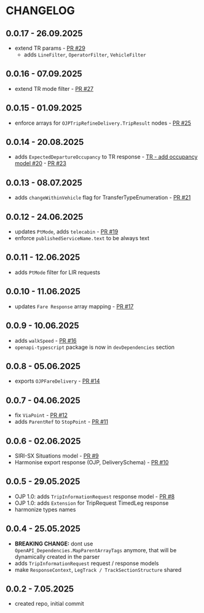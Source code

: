 # CHANGELOG

## 0.0.17 - 26.09.2025
- extend TR params - [PR #29](https://github.com/openTdataCH/ojp-shared-types/pull/29)
    - adds `LineFilter`, `OperatorFilter`, `VehicleFilter`

## 0.0.16 - 07.09.2025
- extend TR mode filter - [PR #27](https://github.com/openTdataCH/ojp-shared-types/pull/27)

## 0.0.15 - 01.09.2025
- enforce arrays for `OJPTripRefineDelivery.TripResult` nodes - [PR #25](https://github.com/openTdataCH/ojp-shared-types/pull/25)

## 0.0.14 - 20.08.2025
- adds `ExpectedDepartureOccupancy` to TR response - [TR - add occupancy model #20](https://github.com/openTdataCH/ojp-shared-types/issues/20) - [PR #23](https://github.com/openTdataCH/ojp-shared-types/pull/23)

## 0.0.13 - 08.07.2025
- adds `changeWithinVehicle` flag for TransferTypeEnumeration - [PR #21](https://github.com/openTdataCH/ojp-shared-types/pull/21)

## 0.0.12 - 24.06.2025
- updates `PtMode`, adds `telecabin` - [PR #19](https://github.com/openTdataCH/ojp-shared-types/pull/19)
- enforce `publishedServiceName.text` to be always text

## 0.0.11 - 12.06.2025
- adds `PtMode` filter for LIR requests

## 0.0.10 - 11.06.2025
- updates `Fare Response` array mapping - [PR #17](https://github.com/openTdataCH/ojp-shared-types/pull/17)

## 0.0.9 - 10.06.2025
- adds `walkSpeed` - [PR #16](https://github.com/openTdataCH/ojp-shared-types/pull/16)
- `openapi-typescript` package is now in `devDependencies` section

## 0.0.8 - 05.06.2025
- exports `OJPFareDelivery` - [PR #14](https://github.com/openTdataCH/ojp-shared-types/pull/14)

## 0.0.7 - 04.06.2025
- fix `ViaPoint` - [PR #12](https://github.com/openTdataCH/ojp-shared-types/pull/12)
- adds `ParentRef` to `StopPoint` - [PR #11](https://github.com/openTdataCH/ojp-shared-types/pull/11)

## 0.0.6 - 02.06.2025
- SIRI-SX Situations model - [PR #9](https://github.com/openTdataCH/ojp-shared-types/pull/9)
- Harmonise export response (OJP, DeliverySchema) - [PR #10](https://github.com/openTdataCH/ojp-shared-types/pull/10)

## 0.0.5 - 29.05.2025
- OJP 1.0: adds `TripInformationRequest` response model - [PR #8](https://github.com/openTdataCH/ojp-shared-types/pull/8)
- OJP 1.0: adds `Extension` for TripRequest TimedLeg response
- harmonize types names

## 0.0.4 - 25.05.2025
- **BREAKING CHANGE:** dont use `OpenAPI_Dependencies.MapParentArrayTags` anymore, that will be dynamically created in the parser
- adds `TripInformationRequest` request / response models
- make `ResponseContext`, `LegTrack / TrackSectionStructure` shared

## 0.0.2 - 7.05.2025
- created repo, initial commit
